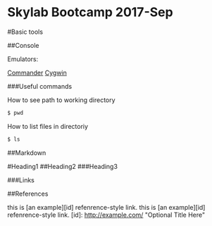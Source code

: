 Skylab Bootcamp 2017-Sep
========================

#Basic tools

##Console

Emulators:

[Commander](https://learncodethehardway.org/unix/)
[Cygwin](https://www.cygwin.com/)

###Useful commands

How to see path to working directory

```bash
$ pwd
```

How to list files in directoriy

```bash
$ ls
```


##Markdown

#Heading1
##Heading2
###Heading3

###Links


##References

this is [an example][id] refenrence-style link.
this is [an example][id] refenrence-style link.
[id]: http://example.com/ "Optional Title Here"



